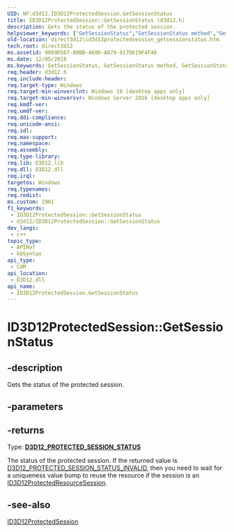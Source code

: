 ```yaml
---
UID: NF:d3d12.ID3D12ProtectedSession.GetSessionStatus
title: ID3D12ProtectedSession::GetSessionStatus (d3d12.h)
description: Gets the status of the protected session.
helpviewer_keywords: ["GetSessionStatus","GetSessionStatus method","GetSessionStatus method","ID3D12ProtectedSession interface","ID3D12ProtectedSession interface","GetSessionStatus method","ID3D12ProtectedSession.GetSessionStatus","ID3D12ProtectedSession::GetSessionStatus","d3d12/ID3D12ProtectedSession::GetSessionStatus","direct3d12.id3d12protectedsession_getsessionstatus"]
old-location: direct3d12\id3d12protectedsession_getsessionstatus.htm
tech.root: direct3d12
ms.assetid: 9069D567-80BB-469D-A079-917D619F4F46
ms.date: 12/05/2018
ms.keywords: GetSessionStatus, GetSessionStatus method, GetSessionStatus method,ID3D12ProtectedSession interface, ID3D12ProtectedSession interface,GetSessionStatus method, ID3D12ProtectedSession.GetSessionStatus, ID3D12ProtectedSession::GetSessionStatus, d3d12/ID3D12ProtectedSession::GetSessionStatus, direct3d12.id3d12protectedsession_getsessionstatus
req.header: d3d12.h
req.include-header: 
req.target-type: Windows
req.target-min-winverclnt: Windows 10 [desktop apps only]
req.target-min-winversvr: Windows Server 2016 [desktop apps only]
req.kmdf-ver: 
req.umdf-ver: 
req.ddi-compliance: 
req.unicode-ansi: 
req.idl: 
req.max-support: 
req.namespace: 
req.assembly: 
req.type-library: 
req.lib: D3D12.lib
req.dll: D3D12.dll
req.irql: 
targetos: Windows
req.typenames: 
req.redist: 
ms.custom: 19H1
f1_keywords:
 - ID3D12ProtectedSession::GetSessionStatus
 - d3d12/ID3D12ProtectedSession::GetSessionStatus
dev_langs:
 - c++
topic_type:
 - APIRef
 - kbSyntax
api_type:
 - COM
api_location:
 - D3D12.dll
api_name:
 - ID3D12ProtectedSession.GetSessionStatus
---
```


# ID3D12ProtectedSession::GetSessionStatus


## -description

Gets the status of the protected session.

## -parameters

## -returns

Type: **[D3D12_PROTECTED_SESSION_STATUS](/windows/desktop/api/d3d12/ne-d3d12-d3d12_protected_session_status)**

The status of the protected session. If the returned value is [D3D12_PROTECTED_SESSION_STATUS_INVALID](/windows/desktop/api/d3d12/ne-d3d12-d3d12_protected_session_status), then you need to wait for a uniqueness value bump to reuse the resource if the session is an [ID3D12ProtectedResourceSession](https://docs.microsoft.com/windows/desktop/api/d3d12/nn-d3d12-id3d12protectedresourcesession).

## -see-also

[ID3D12ProtectedSession](https://docs.microsoft.com/windows/desktop/api/d3d12/nn-d3d12-id3d12protectedsession)

